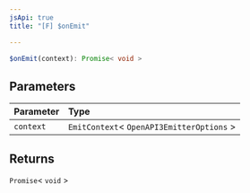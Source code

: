 ```yaml
---
jsApi: true
title: "[F] $onEmit"

---
```

```ts
$onEmit(context): Promise< void >
```

## Parameters

| Parameter | Type |
| :------ | :------ |
| `context` | `EmitContext`< `OpenAPI3EmitterOptions` \> |

## Returns

`Promise`< `void` \>
